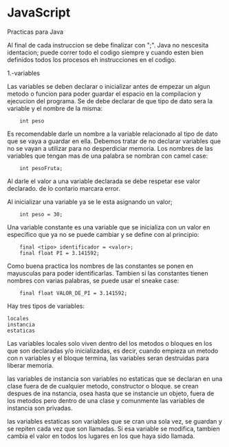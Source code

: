 # JavaScript
Practicas para Java

Al final de cada instruccion se debe finalizar con ";".
Java no nescesita identacion; puede correr todo el codigo siempre y cuando esten bien definidos todos los procesos eh instrucciones en 
el codigo.


1.-variables

Las variables se deben declarar o inicializar antes de empezar un algun metodo o funcion para poder guardar el espacio en la compilacion y ejecucion del programa.
Se de debe declarar de que tipo de dato sera la variable y el nombre de la misma:

        int peso

Es recomendable darle un nombre a la variable relacionado al tipo de dato que se vaya a guardar en ella. 
Debemos tratar de no declarar variables que no se vayan a utilizar para no desperdiciar memoria.
Los nombres de las variables que tengan mas de una palabra se nombran con camel case:

        int pesoFruta;

Al darle el valor a una variable declarada se debe respetar ese valor declarado. de lo contario marcara error.

Al inicializar una variable ya se le esta asignando un valor;

        int peso = 30;

Una variable constante es una variable que se inicializa con un valor en especifico que ya no se puede cambiar y se define con <final> al principio:

        final <tipo> identificador = <valor>;
        final float PI = 3.141592;

Como buena practica los nombres de las constantes se ponen en mayusculas para poder identificarlas. Tambien si las constantes tienen nombres con varias palabras, se puede usar el sneake case:

        final float VALOR_DE_PI = 3.141592;

Hay tres tipos de variables:

    locales
    instancia
    estaticas

Las variables locales solo viven dentro del los metodos o bloques en los que son declaradas y/o inicializadas, es decir, cuando empieza un metodo con n variables y el bloque termina, las variables seran destruidas para liberar memoria. 

las variables de instancia son variables no estaticas que se declaran en una clase fuera de de cualquier metodo, constructor o bloque. 
se crean despues de ina nstancia, osea hasta que se instancie un objeto, fuera de los metodos pero dentro de una clase y comunmente las variables de instancia son privadas.

las variables estaticas son variables que se cran una sola vez, se guardan y se repiten cada vez que son llamadas. Si esa variable se modifica, tambien cambia el valor en todos los lugares en los que haya sido llamada.

